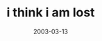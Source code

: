 ---
layout: base.njk
title : 'i think i am lost' 
view_title : 'i think i am lost' 
year : '2003' 
date : '2003-03-13' 
img_file : '/drawing/ithinkiamlost.png' 
html_file : 'ithinkiamlost' 
next_html : 'andyouarenext.html' 
year_order : '57' 
permalink : "title/{{html_file}}.html"
---